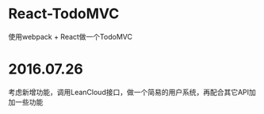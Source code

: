 # React-TodoMVC

使用webpack + React做一个TodoMVC

# 2016.07.26
考虑新增功能，调用LeanCloud接口，做一个简易的用户系统，再配合其它API加加一些功能
